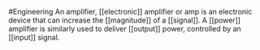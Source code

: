 #Engineering 
An amplifier, [[electronic]] amplifier or amp is an electronic device that can increase the [[magnitude]] of a [[signal]]. A [[power]] amplifier is similarly used to deliver [[output]] power, controlled by an [[input]] signal.